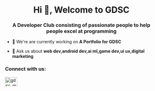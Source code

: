 <h1 align="center">Hi 👋, Welcome to GDSC</h1>
<h3 align="center">A Developer Club consisting of passionate people to help people excel at programming</h3>

- 🔭 We're are currently working on **A Portfolio for GDSC**

- 💬 Ask us about **web dev,android dev,ai ml,game dev,ui ux,digital marketing**

<h3 align="left">Connect with us:</h3>
<p align="left">
<a href="https://instagram.com/gdsc_mvsr" target="blank"><img align="center" src="https://raw.githubusercontent.com/rahuldkjain/github-profile-readme-generator/master/src/images/icons/Social/instagram.svg" alt="gdsc_mvsr" height="30" width="40" /></a>
</p>
